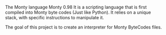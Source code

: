 The Monty language Monty 0.98 
It is a scripting language that is first compiled into Monty byte codes (Just like Python). 
It relies on a unique stack, with specific instructions to manipulate it. 

The goal of this project is to create an interpreter for Monty ByteCodes files.
